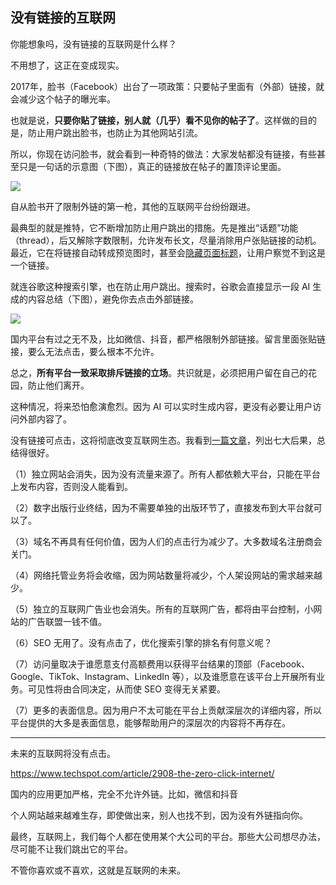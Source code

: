 ## 没有链接的互联网

你能想象吗，没有链接的互联网是什么样？

不用想了，这正在变成现实。

2017年，脸书（Facebook）出台了一项政策：只要帖子里面有（外部）链接，就会减少这个帖子的曝光率。

也就是说，**只要你贴了链接，别人就（几乎）看不见你的帖子了**。这样做的目的是，防止用户跳出脸书，也防止为其他网站引流。

所以，你现在访问脸书，就会看到一种奇特的做法：大家发帖都没有链接，有些甚至只是一句话的示意图（下图），真正的链接放在帖子的置顶评论里面。

![](https://cdn.beekka.com/blogimg/asset/202411/bg2024111602.webp)

自从脸书开了限制外链的第一枪，其他的互联网平台纷纷跟进。

最典型的就是推特，它不断增加防止用户跳出的措施。先是推出“话题”功能（thread），后又解除字数限制，允许发布长文，尽量消除用户张贴链接的动机。最近，它在将链接自动转成预览图时，甚至会[隐藏页面标题](https://www.theverge.com/2023/10/4/23903859/x-elon-musk-headlines-links-image-twitter)，让用户察觉不到这是一个链接。

就连谷歌这种搜索引擎，也在防止用户跳出。搜索时，谷歌会直接显示一段 AI 生成的内容总结（下图），避免你去点击外部链接。

![](https://cdn.beekka.com/blogimg/asset/202411/bg2024112201.webp)

国内平台有过之无不及，比如微信、抖音，都严格限制外部链接。留言里面张贴链接，要么无法点击，要么根本不允许。

总之，**所有平台一致采取排斥链接的立场**。共识就是，必须把用户留在自己的花园，防止他们离开。

这种情况，将来恐怕愈演愈烈。因为 AI 可以实时生成内容，更没有必要让用户访问外部内容了。

没有链接可点击，这将彻底改变互联网生态。我看到[一篇文章](https://www.techspot.com/article/2908-the-zero-click-internet/)，列出七大后果，总结得很好。

（1）独立网站会消失，因为没有流量来源了。所有人都依赖大平台，只能在平台上发布内容，否则没人能看到。

（2）数字出版行业终结，因为不需要单独的出版环节了，直接发布到大平台就可以了。

（3）域名不再具有任何价值，因为人们的点击行为减少了。大多数域名注册商会关门。

（4）网络托管业务将会收缩，因为网站数量将减少，个人架设网站的需求越来越少。

（5）独立的互联网广告业也会消失。所有的互联网广告，都将由平台控制，小网站的广告联盟一钱不值。

（6）SEO 无用了。没有点击了，优化搜索引擎的排名有何意义呢？

（7）访问量取决于谁愿意支付高额费用以获得平台结果的顶部（Facebook、Google、TikTok、Instagram、LinkedIn 等），以及谁愿意在该平台上开展所有业务。可见性将由合同决定，从而使 SEO 变得无关紧要。

（7）更多的表面信息。因为用户不太可能在平台上贡献深层次的详细内容，所以平台提供的大多是表面信息，能够帮助用户的深层次的内容将不再存在。

---

未来的互联网将没有点击。

https://www.techspot.com/article/2908-the-zero-click-internet/

国内的应用更加严格，完全不允许外链。比如，微信和抖音

个人网站越来越难生存，即使做出来，别人也找不到，因为没有外链指向你。

最终，互联网上，我们每个人都在使用某个大公司的平台。那些大公司想尽办法，尽可能不让我们跳出它的平台。

不管你喜欢或不喜欢，这就是互联网的未来。
